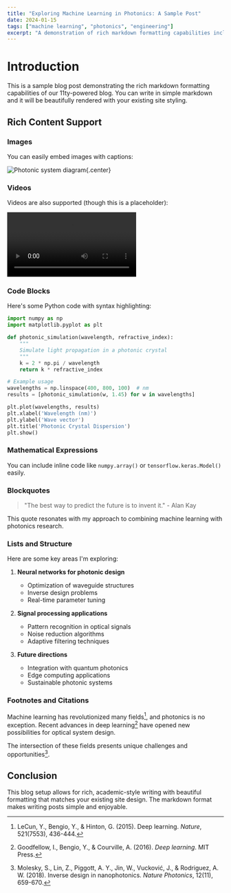 ```yaml
---
title: "Exploring Machine Learning in Photonics: A Sample Post"
date: 2024-01-15
tags: ["machine learning", "photonics", "engineering"]
excerpt: "A demonstration of rich markdown formatting capabilities including images, videos, code, and citations."
---
```


# Introduction

This is a sample blog post demonstrating the rich markdown formatting capabilities of our 11ty-powered blog. You can write in simple markdown and it will be beautifully rendered with your existing site styling.

## Rich Content Support

### Images

You can easily embed images with captions:

![Photonic system diagram](../../pictures/system-diffusion.png){.center}

### Videos

Videos are also supported (though this is a placeholder):

<video controls>
  <source src="../../gifs/video_with_audio_4.gif" type="video/gif">
  Your browser does not support the video tag.
</video>

### Code Blocks

Here's some Python code with syntax highlighting:

```python
import numpy as np
import matplotlib.pyplot as plt

def photonic_simulation(wavelength, refractive_index):
    """
    Simulate light propagation in a photonic crystal
    """
    k = 2 * np.pi / wavelength
    return k * refractive_index

# Example usage
wavelengths = np.linspace(400, 800, 100)  # nm
results = [photonic_simulation(w, 1.45) for w in wavelengths]

plt.plot(wavelengths, results)
plt.xlabel('Wavelength (nm)')
plt.ylabel('Wave vector')
plt.title('Photonic Crystal Dispersion')
plt.show()
```

### Mathematical Expressions

You can include inline code like `numpy.array()` or `tensorflow.keras.Model()` easily.

### Blockquotes

> "The best way to predict the future is to invent it." - Alan Kay

This quote resonates with my approach to combining machine learning with photonics research.

### Lists and Structure

Here are some key areas I'm exploring:

1. **Neural networks for photonic design**
   - Optimization of waveguide structures
   - Inverse design problems
   - Real-time parameter tuning

2. **Signal processing applications**
   - Pattern recognition in optical signals
   - Noise reduction algorithms
   - Adaptive filtering techniques

3. **Future directions**
   - Integration with quantum photonics
   - Edge computing applications
   - Sustainable photonic systems

### Footnotes and Citations

Machine learning has revolutionized many fields[^1], and photonics is no exception. Recent advances in deep learning[^2] have opened new possibilities for optical system design.

The intersection of these fields presents unique challenges and opportunities[^3].

## Conclusion

This blog setup allows for rich, academic-style writing with beautiful formatting that matches your existing site design. The markdown format makes writing posts simple and enjoyable.

[^1]: LeCun, Y., Bengio, Y., & Hinton, G. (2015). Deep learning. *Nature*, 521(7553), 436-444.

[^2]: Goodfellow, I., Bengio, Y., & Courville, A. (2016). *Deep learning*. MIT Press.

[^3]: Molesky, S., Lin, Z., Piggott, A. Y., Jin, W., Vucković, J., & Rodriguez, A. W. (2018). Inverse design in nanophotonics. *Nature Photonics*, 12(11), 659-670.